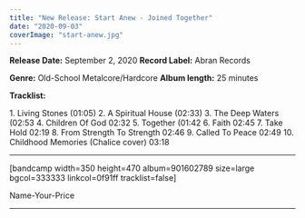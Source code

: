 ```yaml
---
title: "New Release: Start Anew - Joined Together"
date: "2020-09-03"
coverImage: "start-anew.jpg"
---
```


**Release Date:** September 2, 2020 **Record Label:** Abran Records

**Genre:** Old-School Metalcore/Hardcore **Album length:** 25 minutes

**Tracklist:**

1\. Living Stones (01:05) 2. A Spiritual House (02:33) 3. The Deep Waters (02:53 4. Children Of God 02:32 5. Together (01:42 6. Faith 02:45 7. Take Hold 02:19 8. From Strength To Strength 02:46 9. Called To Peace 02:49 10. Childhood Memories (Chalice cover) 03:18

* * *

\[bandcamp width=350 height=470 album=901602789 size=large bgcol=333333 linkcol=0f91ff tracklist=false\]

Name-Your-Price

* * *
